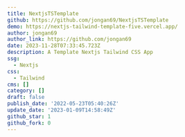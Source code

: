 ```yaml
---
title: NextjsTSTemplate
github: https://github.com/jongan69/NextjsTSTemplate
demo: https://nextjs-tailwind-template-five.vercel.app/
author: jongan69
author_link: https://github.com/jongan69
date: 2023-11-28T07:33:45.723Z
description: A Template Nextjs Tailwind CSS App
ssg:
  - Nextjs
css:
  - Tailwind
cms: []
category: []
draft: false
publish_date: '2022-05-23T05:40:26Z'
update_date: '2023-01-09T14:58:49Z'
github_star: 1
github_fork: 0
---
```

